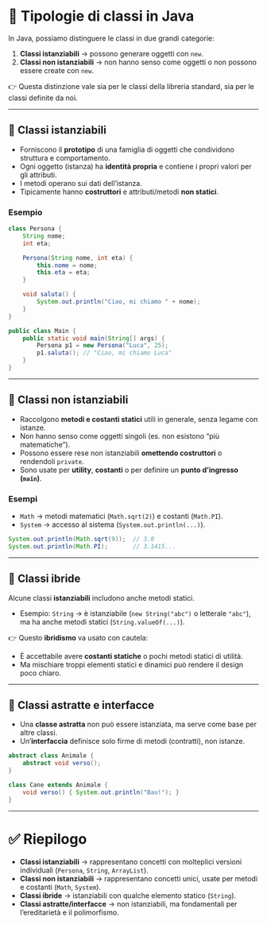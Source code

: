 # 🔹 Tipologie di classi in Java

In Java, possiamo distinguere le classi in due grandi categorie:

1. **Classi istanziabili** → possono generare oggetti con `new`.
2. **Classi non istanziabili** → non hanno senso come oggetti o non possono essere create con `new`.

👉 Questa distinzione vale sia per le classi della libreria standard, sia per le classi definite da noi.

---

## 🔹 Classi istanziabili

* Forniscono il **prototipo** di una famiglia di oggetti che condividono struttura e comportamento.
* Ogni oggetto (istanza) ha **identità propria** e contiene i propri valori per gli attributi.
* I metodi operano sui dati dell’istanza.
* Tipicamente hanno **costruttori** e attributi/metodi **non statici**.

### Esempio

```java
class Persona {
    String nome;
    int eta;

    Persona(String nome, int eta) {
        this.nome = nome;
        this.eta = eta;
    }

    void saluta() {
        System.out.println("Ciao, mi chiamo " + nome);
    }
}

public class Main {
    public static void main(String[] args) {
        Persona p1 = new Persona("Luca", 25);
        p1.saluta(); // "Ciao, mi chiamo Luca"
    }
}
```

---

## 🔹 Classi non istanziabili

* Raccolgono **metodi e costanti statici** utili in generale, senza legame con istanze.
* Non hanno senso come oggetti singoli (es. non esistono “più matematiche”).
* Possono essere rese non istanziabili **omettendo costruttori** o rendendoli `private`.
* Sono usate per **utility**, **costanti** o per definire un **punto d’ingresso (`main`)**.

### Esempi

* `Math` → metodi matematici (`Math.sqrt(2)`) e costanti (`Math.PI`).
* `System` → accesso al sistema (`System.out.println(...)`).

```java
System.out.println(Math.sqrt(9));  // 3.0
System.out.println(Math.PI);       // 3.1415...
```

---

## 🔹 Classi ibride

Alcune classi **istanziabili** includono anche metodi statici.

* Esempio: `String` → è istanziabile (`new String("abc")` o letterale `"abc"`), ma ha anche metodi statici (`String.valueOf(...)`).

👉 Questo **ibridismo** va usato con cautela:

* È accettabile avere **costanti statiche** o pochi metodi statici di utilità.
* Ma mischiare troppi elementi statici e dinamici può rendere il design poco chiaro.

---

## 🔹 Classi astratte e interfacce

* Una **classe astratta** non può essere istanziata, ma serve come base per altre classi.
* Un’**interfaccia** definisce solo firme di metodi (contratti), non istanze.

```java
abstract class Animale {
    abstract void verso();
}

class Cane extends Animale {
    void verso() { System.out.println("Bau!"); }
}
```

---

# ✅ Riepilogo

* **Classi istanziabili** → rappresentano concetti con molteplici versioni individuali (`Persona`, `String`, `ArrayList`).
* **Classi non istanziabili** → rappresentano concetti unici, usate per metodi e costanti (`Math`, `System`).
* **Classi ibride** → istanziabili con qualche elemento statico (`String`).
* **Classi astratte/interfacce** → non istanziabili, ma fondamentali per l’ereditarietà e il polimorfismo.

